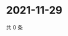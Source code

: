 # 2021-11-29

共 0 条

<!-- BEGIN WEIBO -->
<!-- 最后更新时间 Mon Nov 29 2021 07:14:01 GMT+0800 (China Standard Time) -->

<!-- END WEIBO -->
